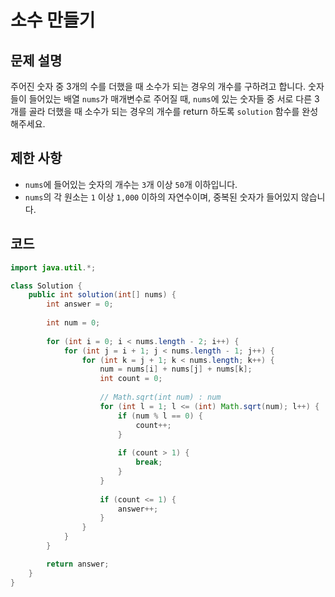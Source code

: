 # 소수 만들기

## 문제 설명
주어진 숫자 중 3개의 수를 더했을 때 소수가 되는 경우의 개수를 구하려고 합니다. 숫자들이 들어있는 배열 `nums`가 매개변수로 주어질 때, `nums`에 있는 숫자들 중 서로 다른 3개를 골라 더했을 때 소수가 되는 경우의 개수를 return 하도록 `solution` 함수를 완성해주세요.

## 제한 사항
- `nums`에 들어있는 숫자의 개수는 `3`개 이상 `50`개 이하입니다.
- `nums`의 각 원소는 `1` 이상 `1,000` 이하의 자연수이며, 중복된 숫자가 들어있지 않습니다.

## 코드
```java
import java.util.*;

class Solution {
    public int solution(int[] nums) {
        int answer = 0;
        
        int num = 0;
        
        for (int i = 0; i < nums.length - 2; i++) {
            for (int j = i + 1; j < nums.length - 1; j++) {
                for (int k = j + 1; k < nums.length; k++) {
                    num = nums[i] + nums[j] + nums[k];
                    int count = 0;
                    
                    // Math.sqrt(int num) : num
                    for (int l = 1; l <= (int) Math.sqrt(num); l++) {
                        if (num % l == 0) {
                            count++;
                        }
                        
                        if (count > 1) {
                            break;
                        }
                    }
                    
                    if (count <= 1) {
                        answer++;
                    }
                }
            }
        }

        return answer;
    }
}
```